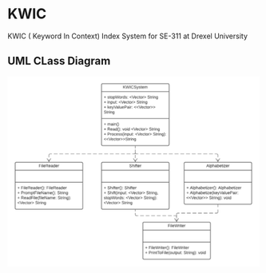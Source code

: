 # KWIC
KWIC ( Keyword In Context) Index System for SE-311 at Drexel University

## UML CLass Diagram
<div align="center">
    <img src="UMLClassDiagram.png" alt="Class Diagram" width="900" height="auto">
 </div>
